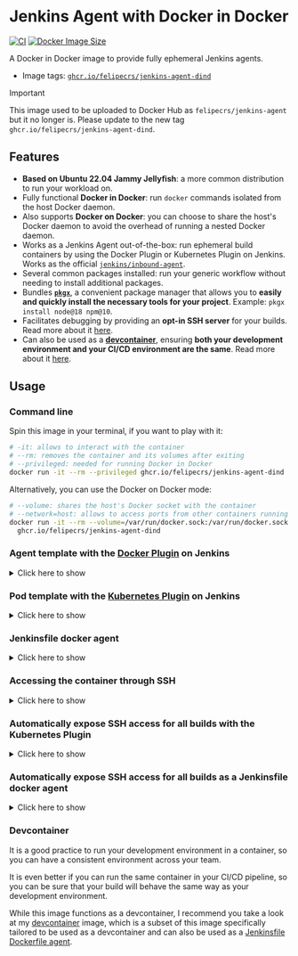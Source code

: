 # Jenkins Agent with Docker in Docker

[![CI](https://github.com/felipecrs/docker-images/workflows/ci/badge.svg?branch=master&event=push)](https://github.com/felipecrs/docker-images/actions?query=workflow%3Aci+branch%3Amaster+event%3Apush)
[![Docker Image Size](https://ghcr-badge.egpl.dev/felipecrs/jenkins-agent-dind/size)](https://github.com/felipecrs/docker-images/pkgs/container/jenkins-agent-dind)

A Docker in Docker image to provide fully ephemeral Jenkins agents.

- Image tags: [`ghcr.io/felipecrs/jenkins-agent-dind`](https://github.com/felipecrs/docker-images/pkgs/container/jenkins-agent-dind)

> [!IMPORTANT]
> This image used to be uploaded to Docker Hub as `felipecrs/jenkins-agent` but it no longer is. Please update to the new tag `ghcr.io/felipecrs/jenkins-agent-dind`.

## Features

- **Based on Ubuntu 22.04 Jammy Jellyfish**: a more common distribution to run your workload on.
- Fully functional **Docker in Docker**: run `docker` commands isolated from the host Docker daemon.
- Also supports **Docker on Docker**: you can choose to share the host's Docker daemon to avoid the overhead of running a nested Docker daemon.
- Works as a Jenkins Agent out-of-the-box: run ephemeral build containers by using the Docker Plugin or Kubernetes Plugin on Jenkins. Works as the official [`jenkins/inbound-agent`](https://github.com/jenkinsci/docker-agent/blob/master/README_inbound-agent.md).
- Several common packages installed: run your generic workflow without needing to install additional packages.
- Bundles [**`pkgx`**](https://pkgx.sh), a convenient package manager that allows you to **easily and quickly install the necessary tools for your project**. Example: `pkgx install node@18 npm@10`.
- Facilitates debugging by providing an **opt-in SSH server** for your builds. Read more about it [here](#accessing-the-container-through-ssh).
- Can also be used as a [**devcontainer**](https://containers.dev/), ensuring **both your development environment and your CI/CD environment are the same**. Read more about it [here](#devcontainer).

## Usage

### Command line

Spin this image in your terminal, if you want to play with it:

```sh
# -it: allows to interact with the container
# --rm: removes the container and its volumes after exiting
# --privileged: needed for running Docker in Docker
docker run -it --rm --privileged ghcr.io/felipecrs/jenkins-agent-dind
```

Alternatively, you can use the Docker on Docker mode:

```sh
# --volume: shares the host's Docker socket with the container
# --network=host: allows to access ports from other containers running on the host
docker run -it --rm --volume=/var/run/docker.sock:/var/run/docker.sock --network=host \
  ghcr.io/felipecrs/jenkins-agent-dind
```

### Agent template with the [Docker Plugin](https://plugins.jenkins.io/docker-plugin/) on Jenkins

<details>
  <summary>Click here to show</summary>

> [!WARNING]
> The image tag in this screenshot is outdated. The updated tag is `ghcr.io/felipecrs/jenkins-agent-dind`.

![Sample Agent Template configuration](https://user-images.githubusercontent.com/29582865/106769145-66379180-661b-11eb-93e3-5a7742eb46c0.png)

</details>

### Pod template with the [Kubernetes Plugin](https://plugins.jenkins.io/kubernetes/) on Jenkins

<details>
  <summary>Click here to show</summary>

The following is the Pod definition that you can use as a Pod template with the Kubernetes Plugin.

```yaml
apiVersion: v1
kind: Pod
spec:
  containers:
    - name: jnlp
      image: ghcr.io/felipecrs/jenkins-agent-dind
      imagePullPolicy: Always
      securityContext:
        privileged: true
      workingDir: /home/jenkins/agent
      volumeMounts:
        - mountPath: /home/jenkins/agent
          name: workspace-volume
      terminationMessagePolicy: FallbackToLogsOnError
  hostNetwork: false
  automountServiceAccountToken: false
  enableServiceLinks: false
  dnsPolicy: Default
  restartPolicy: Never
  terminationGracePeriodSeconds: 30
  volumes:
    - name: workspace-volume
      emptyDir: {}
```

</details>

### Jenkinsfile docker agent

<details>
  <summary>Click here to show</summary>

When running as a `Jenkinsfile` docker agent, Jenkins will run the container as the host user instead of the default `jenkins` user.

This image comes with [`fixuid`](https://github.com/boxboat/fixuid), which will automatically fix the user and group IDs of the `jenkins` user that comes with the image to match the host user.

[`fixdockergid`](https://github.com/felipecrs/fixdockergid) is also included, which will fix the group ID of the `docker` group to match the host's `docker` group ID when running in Docker on Docker mode.

This ensures file permissions are correct when running as a `Jenkinsfile` docker agent, as well as ensures `docker` from within the container still works.

To run in Docker in Docker mode (recommended if your outter Jenkins agents are static):

```groovy
// Jenkinsfile
pipeline {
  agent {
    docker {
      image 'ghcr.io/felipecrs/jenkins-agent-dind'
      alwaysPull true
      // --group-add=docker: is needed when using docker exec to run commands,
      // which is what Jenkins does when running as a Jenkinsfile docker agent
      args '--privileged --group-add=docker'
    }
  }
  stages {
    stage('Verify docker works') {
      steps {
        sh 'docker version'
      }
    }
  }
}
```

Alternatively, you can use the Docker on Docker mode (recommended if your outter Jenkins agents are already ephemeral):

```groovy
// Jenkinsfile
pipeline {
  agent {
    docker {
      image 'ghcr.io/felipecrs/jenkins-agent-dind'
      alwaysPull true
      args '--volume=/var/run/docker.sock:/var/run/docker.sock --network=host --group-add=docker'
    }
  }
  stages {
    stage('Verify docker works') {
      steps {
        sh 'docker version'
      }
    }
  }
}
```

</details>

### Accessing the container through SSH

<details>
  <summary>Click here to show</summary>

This image comes with a SSH server installed and configured, but it comes disabled by default.

To enable it, you need to add the `SSHD_ENABLED=true` environment variable when running the container.

The SSHD server will run on port `22` and you can use the `jenkins` user to login, without any password.

The image also comes with a convenience script at `/ssh-command/get.sh` that will output the SSH command to connect to the container, which you can use to connect to the container through SSH. Example:

```sh
docker run --rm -it --privileged \
  -e SSHD_ENABLED=true \
  -e NODE_NAME=$(hostname -I | awk '{ print $1 }') \
  -e SSHD_PORT=2222 \
  -p 2222:22 \
  ghcr.io/felipecrs/jenkins-agent-dind \
  /ssh-command/get.sh
```

![Example of SSH command](https://user-images.githubusercontent.com/29582865/203834385-1fb78d1d-5725-4074-8308-83a7b0ec818b.png)

</details>

### Automatically expose SSH access for all builds with the Kubernetes Plugin

<details>
  <summary>Click here to show</summary>

You can use a Kubernetes Pod Template to automatically expose SSH access for all builds.

First you'll need to have [`dynamic-hostports`](https://github.com/felipecrs/dynamic-hostports-k8s) installed in your cluster. You can install it with the following command:

```sh
kubectl apply -f https://github.com/felipecrs/dynamic-hostports-k8s/raw/master/deploy.yaml
```

Then you can use the following Pod Template:

```yaml
apiVersion: v1
kind: Pod
metadata:
  labels:
    dynamic-hostports: "22"
spec:
  containers:
    - name: jnlp
      image: ghcr.io/felipecrs/jenkins-agent-dind
      imagePullPolicy: Always
      env:
        - name: SSHD_ENABLED
          value: "true"
      ports:
        - containerPort: 22
      securityContext:
        privileged: true
      workingDir: /home/jenkins/agent
      volumeMounts:
        - mountPath: /home/jenkins/agent
          name: workspace-volume
        - name: podinfo
          mountPath: /ssh-command/podinfo
          readonly: true
      terminationMessagePolicy: FallbackToLogsOnError
  hostNetwork: false
  automountServiceAccountToken: false
  enableServiceLinks: false
  restartPolicy: Never
  terminationGracePeriodSeconds: 30
  volumes:
    - name: workspace-volume
      emptyDir: {}
    - name: podinfo
      downwardAPI:
        items:
          - path: "sshd-port"
            fieldRef:
              fieldPath: metadata.annotations['dynamic-hostports.k8s/22']
          - path: "node-fqdn"
            fieldRef:
              fieldPath: metadata.annotations['dynamic-hostports.k8s/node-fqdn']
```

And here is an example of a Jenkinsfile:

```groovy
// Jenkinsfile
pipeline {
  agent any
  options {
    ansiColor('xterm')
  }
  stages {
    stage ('Get SSH command') {
      steps {
        sh '/ssh-command/get.sh'
      }
    }
  }
}
```

It also works if you use a nested Docker agent:

```groovy
// Jenkinsfile
pipeline {
  agent {
    docker {
      image 'ghcr.io/felipecrs/jenkins-agent-dind'
      alwaysPull true
      args '--volume=/ssh-command:/ssh-command --volume=/var/run/docker.sock:/var/run/docker.sock --network=host --group-add=docker'
    }
  }
  options {
    ansiColor('xterm')
  }
  stages {
    stage ('Get SSH command') {
      steps {
        sh '/ssh-command/get.sh'
      }
    }
  }
}
```

</details>

### Automatically expose SSH access for all builds as a Jenkinsfile docker agent

<details>
  <summary>Click here to show</summary>

```groovy
// Jenkinsfile

// Generate an "unique" port for SSHD
env.SSHD_PORT = new Random(env.BUILD_TAG.hashCode()).nextInt(23000 - 22000) + 22000

pipeline {
  agent {
    agent {
      docker {
        image 'ghcr.io/felipecrs/jenkins-agent-dind:latest'
        args "--privileged --group-add=docker --env=SSHD_ENABLED=true --publish=${env.SSHD_PORT}:22"
      }
    }
  }
  options {
    ansiColor('xterm')
  }
  stages {
    stage ('Get SSH command') {
      steps {
        sh '/ssh-command/get.sh'
      }
    }
  }
}
```

</details>

### Devcontainer

It is a good practice to run your development environment in a container, so you can have a consistent environment across your team.

It is even better if you can run the same container in your CI/CD pipeline, so you can be sure that your build will behave the same way as your development environment.

While this image functions as a devcontainer, I recommend you take a look at my [devcontainer](../devcontainer) image, which is a subset of this image specifically tailored to be used as a devcontainer and can also be used as a [Jenkinsfile Dockerfile agent](../devcontainer#jenkinsfile-dockerfile-agent).
